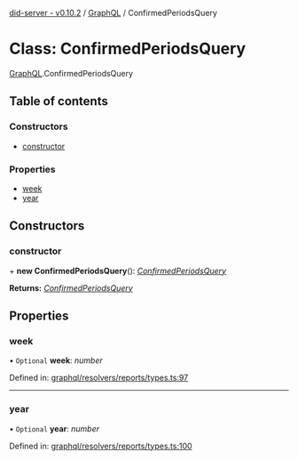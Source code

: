 [did-server - v0.10.2](../README.md) / [GraphQL](../modules/graphql.md) / ConfirmedPeriodsQuery

# Class: ConfirmedPeriodsQuery

[GraphQL](../modules/graphql.md).ConfirmedPeriodsQuery

## Table of contents

### Constructors

- [constructor](graphql.confirmedperiodsquery.md#constructor)

### Properties

- [week](graphql.confirmedperiodsquery.md#week)
- [year](graphql.confirmedperiodsquery.md#year)

## Constructors

### constructor

\+ **new ConfirmedPeriodsQuery**(): [*ConfirmedPeriodsQuery*](graphql.confirmedperiodsquery.md)

**Returns:** [*ConfirmedPeriodsQuery*](graphql.confirmedperiodsquery.md)

## Properties

### week

• `Optional` **week**: *number*

Defined in: [graphql/resolvers/reports/types.ts:97](https://github.com/Puzzlepart/did/blob/dev/server/graphql/resolvers/reports/types.ts#L97)

___

### year

• `Optional` **year**: *number*

Defined in: [graphql/resolvers/reports/types.ts:100](https://github.com/Puzzlepart/did/blob/dev/server/graphql/resolvers/reports/types.ts#L100)
